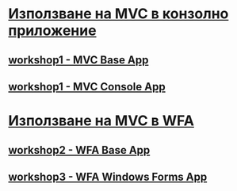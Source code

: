 # [Използване на MVC в конзолно приложение]()
## [workshop1 - MVC Base App](https://github.com/vakovsky/11/tree/main/mvc/workshop/workshop0)
## [workshop1 - MVC Console App](https://github.com/vakovsky/11/tree/main/mvc/workshop/workshop1)
# [Използване на MVC в WFA]()
## [workshop2 - WFA Base App](https://github.com/vakovsky/11/tree/main/mvc/workshop/workshop2)
## [workshop3 - WFA Windows Forms App ](https://github.com/vakovsky/11/tree/main/mvc/workshop/workshop3)
